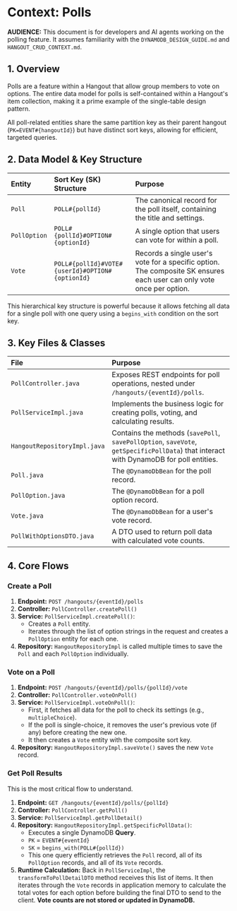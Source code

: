 # Context: Polls

**AUDIENCE:** This document is for developers and AI agents working on the polling feature. It assumes familiarity with the `DYNAMODB_DESIGN_GUIDE.md` and `HANGOUT_CRUD_CONTEXT.md`.

## 1. Overview

Polls are a feature within a Hangout that allow group members to vote on options. The entire data model for polls is self-contained within a Hangout's item collection, making it a prime example of the single-table design pattern.

All poll-related entities share the same partition key as their parent hangout (`PK=EVENT#{hangoutId}`) but have distinct sort keys, allowing for efficient, targeted queries.

## 2. Data Model & Key Structure

| Entity | Sort Key (SK) Structure | Purpose |
| :--- | :--- | :--- |
| `Poll` | `POLL#{pollId}` | The canonical record for the poll itself, containing the title and settings. |
| `PollOption` | `POLL#{pollId}#OPTION#{optionId}` | A single option that users can vote for within a poll. |
| `Vote` | `POLL#{pollId}#VOTE#{userId}#OPTION#{optionId}` | Records a single user's vote for a specific option. The composite SK ensures each user can only vote once per option. |

This hierarchical key structure is powerful because it allows fetching all data for a single poll with one query using a `begins_with` condition on the sort key.

## 3. Key Files & Classes

| File | Purpose |
| :--- | :--- |
| `PollController.java` | Exposes REST endpoints for poll operations, nested under `/hangouts/{eventId}/polls`. |
| `PollServiceImpl.java` | Implements the business logic for creating polls, voting, and calculating results. |
| `HangoutRepositoryImpl.java` | Contains the methods (`savePoll`, `savePollOption`, `saveVote`, `getSpecificPollData`) that interact with DynamoDB for poll entities. |
| `Poll.java` | The `@DynamoDbBean` for the poll record. |
| `PollOption.java` | The `@DynamoDbBean` for a poll option record. |
| `Vote.java` | The `@DynamoDbBean` for a user's vote record. |
| `PollWithOptionsDTO.java` | A DTO used to return poll data with calculated vote counts. |

## 4. Core Flows

### Create a Poll

1.  **Endpoint:** `POST /hangouts/{eventId}/polls`
2.  **Controller:** `PollController.createPoll()`
3.  **Service:** `PollServiceImpl.createPoll()`:
    *   Creates a `Poll` entity.
    *   Iterates through the list of option strings in the request and creates a `PollOption` entity for each one.
4.  **Repository:** `HangoutRepositoryImpl` is called multiple times to save the `Poll` and each `PollOption` individually.

### Vote on a Poll

1.  **Endpoint:** `POST /hangouts/{eventId}/polls/{pollId}/vote`
2.  **Controller:** `PollController.voteOnPoll()`
3.  **Service:** `PollServiceImpl.voteOnPoll()`:
    *   First, it fetches all data for the poll to check its settings (e.g., `multipleChoice`).
    *   If the poll is single-choice, it removes the user's previous vote (if any) before creating the new one.
    *   It then creates a `Vote` entity with the composite sort key.
4.  **Repository:** `HangoutRepositoryImpl.saveVote()` saves the new `Vote` record.

### Get Poll Results

This is the most critical flow to understand.

1.  **Endpoint:** `GET /hangouts/{eventId}/polls/{pollId}`
2.  **Controller:** `PollController.getPoll()`
3.  **Service:** `PollServiceImpl.getPollDetail()`
4.  **Repository:** `HangoutRepositoryImpl.getSpecificPollData()`:
    *   Executes a single DynamoDB **Query**.
    *   `PK` = `EVENT#{eventId}`
    *   `SK` = `begins_with(POLL#{pollId})`
    *   This one query efficiently retrieves the `Poll` record, all of its `PollOption` records, and all of its `Vote` records.
5.  **Runtime Calculation:** Back in `PollServiceImpl`, the `transformToPollDetailDTO` method receives this list of items. It then iterates through the `Vote` records in application memory to calculate the total votes for each option before building the final DTO to send to the client. **Vote counts are not stored or updated in DynamoDB.**
